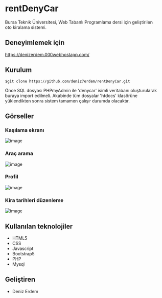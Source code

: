 # rentDenyCar
 Bursa Teknik Üniversitesi, Web Tabanlı Programlama dersi için geliştirilen oto kiralama sistemi.
 
 ## Deneyimlemek için
https://denizerdem.000webhostapp.com/

## Kurulum

	$git clone https://github.com/deniz7erdem/rentDenyCar.git
  
Önce SQL dosyası PHPmyAdmin ile 'denycar' isimli veritabanı oluşturularak buraya import edilmeli. Akabinde tüm dosyalar 'htdocs' klasörüne yüklendikten sonra sistem tamamen çalışır durumda olacaktır.

## Görseller
### Kaşılama ekranı
![image](https://user-images.githubusercontent.com/47831143/173931663-d55f1cc4-aad1-43da-87f2-9ab7e227dc7a.png)
### Araç arama
![image](https://user-images.githubusercontent.com/47831143/173931816-fd51aae0-3302-49e9-a72f-0baa9c789200.png)
### Profil
![image](https://user-images.githubusercontent.com/47831143/173931921-01f1a0c9-26de-4ebd-aef3-1eba53792b38.png)
### Kira tarihleri düzenleme
![image](https://user-images.githubusercontent.com/47831143/173931984-17e311fb-8687-48fe-9d60-5b613ecfe414.png)


  ## Kullanılan teknolojiler
  - HTML5
  - CSS
  - Javascript
  - Bootstrap5
  - PHP
  - Mysql
  
  ## Geliştiren
  - Deniz Erdem
